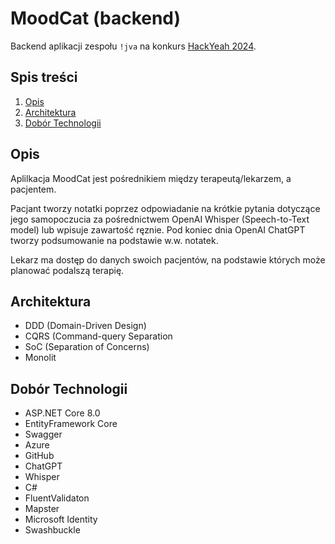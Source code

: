 # MoodCat (backend)

Backend aplikacji zespołu `!jva` na konkurs [HackYeah 2024](https://hackyeah.pl/). 

## Spis treści

1. [Opis](#Opis)
2. [Architektura](#Architektura)
3. [Dobór Technologii](#Dobór-Technologii)

## Opis

Aplilkacja MoodCat jest pośrednikiem między terapeutą/lekarzem, a pacjentem.

Pacjant tworzy notatki poprzez odpowiadanie na krótkie pytania dotyczące jego samopoczucia za pośrednictwem OpenAI Whisper (Speech-to-Text model) lub wpisuje zawartość ręznie.
Pod koniec dnia OpenAI ChatGPT tworzy podsumowanie na podstawie w.w. notatek.

Lekarz ma dostęp do danych swoich pacjentów, na podstawie których może planować podalszą terapię.

## Architektura

- DDD (Domain-Driven Design)
- CQRS (Command-query Separation
- SoC (Separation of Concerns)
- Monolit

## Dobór Technologii

- ASP.NET Core 8.0
- EntityFramework Core
- Swagger
- Azure
- GitHub
- ChatGPT
- Whisper
- C#
- FluentValidaton
- Mapster
- Microsoft Identity
- Swashbuckle
